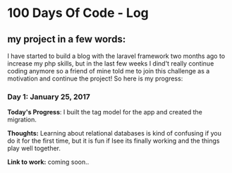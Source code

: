 # 100 Days Of Code - Log

## my project in a few words: 
I have started to build a blog with the laravel framework two months ago to increase my php skills, but in the last few weeks I dind't really continue coding anymore so a friend of mine told me to join this challenge as a motivation and continue the project! So here is my progress:

### Day 1: January 25, 2017

**Today's Progress**: I built the tag model for the app and created the migration.

**Thoughts:** Learning about relational databases is kind of confusing if you do it for the first time, but it is fun if Isee its finally working and the things play well together.

**Link to work:** coming soon..
